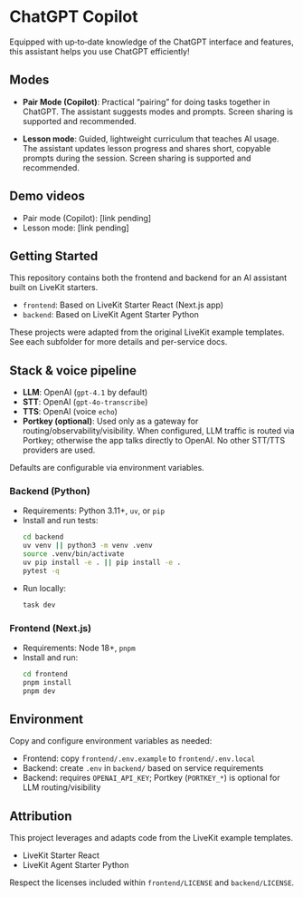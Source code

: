 # ChatGPT Copilot

Equipped with up‑to‑date knowledge of the ChatGPT interface and features, this assistant helps you use ChatGPT efficiently!

## Modes

- **Pair Mode (Copilot)**: Practical “pairing” for doing tasks together in ChatGPT. The assistant suggests modes and prompts. Screen sharing is supported and recommended.

- **Lesson mode**: Guided, lightweight curriculum that teaches AI usage. The assistant updates lesson progress and shares short, copyable prompts during the session. Screen sharing is supported and recommended.

## Demo videos

- Pair mode (Copilot): [link pending]
- Lesson mode: [link pending]


## Getting Started

This repository contains both the frontend and backend for an AI assistant built on LiveKit starters.

- `frontend`: Based on LiveKit Starter React (Next.js app)
- `backend`: Based on LiveKit Agent Starter Python

These projects were adapted from the original LiveKit example templates. See each subfolder for more details and per-service docs.

## Stack & voice pipeline

- **LLM**: OpenAI (`gpt-4.1` by default)
- **STT**: OpenAI (`gpt-4o-transcribe`)
- **TTS**: OpenAI (voice `echo`)
- **Portkey (optional)**: Used only as a gateway for routing/observability/visibility. When configured, LLM traffic is routed via Portkey; otherwise the app talks directly to OpenAI. No other STT/TTS providers are used.

Defaults are configurable via environment variables.

### Backend (Python)
- Requirements: Python 3.11+, `uv`, or `pip`
- Install and run tests:
  ```bash
  cd backend
  uv venv || python3 -m venv .venv
  source .venv/bin/activate
  uv pip install -e . || pip install -e .
  pytest -q
  ```
- Run locally:
  ```bash
  task dev
  ```

### Frontend (Next.js)
- Requirements: Node 18+, `pnpm`
- Install and run:
  ```bash
  cd frontend
  pnpm install
  pnpm dev
  ```

## Environment
Copy and configure environment variables as needed:
- Frontend: copy `frontend/.env.example` to `frontend/.env.local`
- Backend: create `.env` in `backend/` based on service requirements
- Backend: requires `OPENAI_API_KEY`; Portkey (`PORTKEY_*`) is optional for LLM routing/visibility

## Attribution
This project leverages and adapts code from the LiveKit example templates.
- LiveKit Starter React
- LiveKit Agent Starter Python

Respect the licenses included within `frontend/LICENSE` and `backend/LICENSE`. 